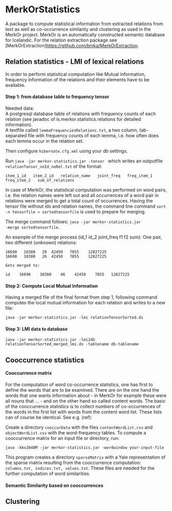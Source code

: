 # MerkOrStatistics

A package to compute statistical information from extracted relations from text as well as co-occurrence similarity and clustering as used in the MerkOr project. MerkOr is an automatically constructed semantic database for Icelandic.
For the relation extraction package see [MerkOrExtraction]<https://github.com/bnika/MerkOrExtraction>.

## Relation statistics - LMI of lexical relations

In order to perform statistical computation like Mutual information, frequency information of the relations and their elements have to be available.

#### Step 1: from database table to frequency tensor

Needed data:  
A postgresql database table of relations with frequency counts of each relation (see javadoc of is.merkor.statistics.relations for detailed information).  
A textfile called <code>lemmaFrequenciesRelations.txt</code>, a two column, tab-separated file with frequency counts of each lemma, i.e. how often does each lemma occur in the relation set.  

Then configure <code>hibernate.cfg.xml</code> using your db settings.  

Run <code>java -jar merkor-statistics.jar -tensor </code> which writes an outputfile <code>relationTensor\_noId\_noRel.txt</code> of the format: 

    item_1_id   item_2_id   relation_name   joint_freq   freq_item_1   freq_item_2   sum_of_relations

In case of MerkOr, the statistical computation was performed on word pairs, i.e. the relation names were left out and all occurrences of a word pair in relations were merged to get a total count of occurrences. Having the tensor file without ids and relation names, the command line command <code>sort -n tensorfile > sortedtensorfile</code> is used to prepare for merging.  

The merge command follows:  <code>java -jar merkor-statistics.jar -merge sortedtensorfile</code>.


An example of the merge process (id\_1  id\_2  joint\_freq  f1  f2  sum):
    One pair, two different (unknown) relations:  
      
    16690	10380	20	42450	7855	12827225  
    16690	10380	26	42450	7855	12827225  
      
    Gets merged to:  
 
    id    16690    10380    46    42450    7855   12827225  

#### Step 2: Compute Local Mutual Information

Having a merged file of the final format from step 1, following command computes the local mutual information for each relation and writes to a new file:

    java -jar merkor-statistics.jar -lmi relationTensorSorted.ds

#### Step 3: LMI data to database

    java -jar merkor-statistics.jar -lmi2db relationTensorSorted_merged_lmi.ds -tablename db-tablename  

## Cooccurrence statistics

#### Cooccurrence matrix

For the computation of word co-occurrence statistics, one has first to define the words that are to be examined. There are on the one hand the words that one wants information about - in MerkOr for example these were all nouns that ... - and on the other hand so called content words. The basic of the cooccurrence statistics is to collect numbers of co-occurrences of the words in the first list with words from the content word list. These lists can of course be identical. See e.g. (ref):  

Create a directory <code>cooccurData</code> with the files <code>contentWordList.csv</code> and <code>objectWordList.csv</code> with the word-frequency tables. To compute a cooccurrence matrix for an input file or directory, run:

    java -Xmx2048M -jar merkor-statistics.jar -wordwindow your-input-file

This program creates a directory <code>sparseMatrix</code> with a Yale representation of the sparse matrix resulting from the cooccurrence computation: <code>columns.txt, indices.txt, values.txt</code>. These files are needed for the further computation of word similarities.

#### Semantic Similarity based on cooccurrences

## Clustering


  






